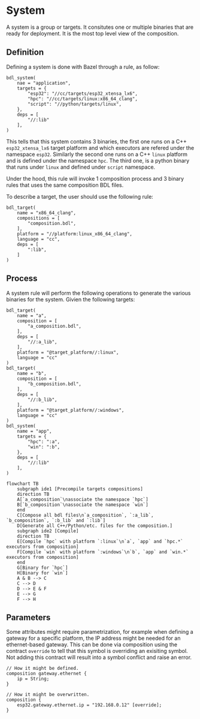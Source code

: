 # System

A system is a group or targets. It consitutes one or multiple binaries that are ready for deployment.
It is the most top level view of the composition.

## Definition

Defining a system is done with Bazel through a rule, as follow:
```bzl
bdl_system(
    nae = "application",
    targets = {
        "esp32": "//cc/targets/esp32_xtensa_lx6",
        "hpc": "//cc/targets/linux:x86_64_clang",
        "script": "//python/targets/linux",
    },
    deps = [
        "//:lib"
    ],
)
```

This tells that this system contains 3 binaries, the first one runs on a C++ `esp32_xtensa_lx6` target platform and which
executors are refered under the namespace `esp32`. Similarly the second one runs on a C++ `linux` platform and is defined
under the namespace `hpc`. The third one, is a python binary that runs under `linux` and defined under `script` namespace.

Under the hood, this rule will invoke 1 composition process and 3 binary rules that uses the same composition BDL files.

To describe a target, the user should use the following rule:
```bdl
bdl_target(
    name = "x86_64_clang",
    compositions = [
        "composition.bdl",
    ],
    platform = "//platform:linux_x86_64_clang",
    language = "cc",
    deps = [
        ":lib",
    ]
)
```

## Process

A system rule will perform the following operations to generate the various binaries for the system.
Givien the following targets:
```bdl
bdl_target(
    name = "a",
    composition = [
        "a_composition.bdl",
    ],
    deps = [
        "//:a_lib",
    ],
    platform = "@target_platform//:linux",
    language = "cc"
)
bdl_target(
    name = "b",
    composition = [
        "b_composition.bdl",
    ],
    deps = [
        "//:b_lib",
    ],
    platform = "@target_platform//:windows",
    language = "cc"
)
bdl_system(
    name = "app",
    targets = {
        "hpc": ":a",
        "win": ":b",
    },
    deps = [
        "//:lib"
    ],
)
```

```mermaid
flowchart TB
    subgraph ide1 [Precompile targets compositions]
    direction TB
    A[`a_composition`\nassociate the namespace `hpc`]
    B[`b_composition`\nassociate the namespace `win`]
    end
    C[Compose all bdl files\n`a_composition`, `:a_lib`, `b_composition`, `:b_lib` and `:lib`]
    D[Generate all C++/Python/etc. files for the composition.]
    subgraph ide2 [Compile]
    direction TB
    E[Compile `hpc` with platform `:linux`\n`a`, `app` and `hpc.*` executors from composition]
    F[Compile `win` with platform `:windows`\n`b`, `app` and `win.*` executors from composition]
    end
    G[Binary for `hpc`]
    H[Binary for `win`]
    A & B --> C
    C --> D
    D --> E & F
    E --> G
    F --> H
```

## Parameters

Some attributes might require parametrization, for example when defining a gateway for a specific platform, the IP address
might be needed for an ethernet-based gateway.
This can be done via composition using the contract `override` to tell that this symbol is overriding an exisiting symbol.
Not adding this contract will result into a symbol conflict and raise an error.

```bd
// How it might be defined.
composition gateway.ethernet {
    ip = String;
}

// How it might be overwritten.
composition {
    esp32.gateway.ethernet.ip = "192.168.0.12" [override];
}
```
